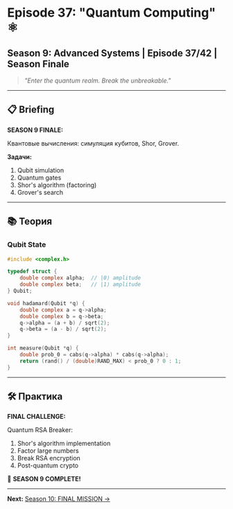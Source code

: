# Episode 37: "Quantum Computing" ⚛️
## Season 9: Advanced Systems | Episode 37/42 | Season Finale

> *"Enter the quantum realm. Break the unbreakable."*

---

## 📋 Briefing

**SEASON 9 FINALE:**

Квантовые вычисления: симуляция кубитов, Shor, Grover.

**Задачи:**
1. Qubit simulation
2. Quantum gates
3. Shor's algorithm (factoring)
4. Grover's search

---

## 📚 Теория

### Qubit State

```c
#include <complex.h>

typedef struct {
    double complex alpha;  // |0⟩ amplitude
    double complex beta;   // |1⟩ amplitude
} Qubit;

void hadamard(Qubit *q) {
    double complex a = q->alpha;
    double complex b = q->beta;
    q->alpha = (a + b) / sqrt(2);
    q->beta = (a - b) / sqrt(2);
}

int measure(Qubit *q) {
    double prob_0 = cabs(q->alpha) * cabs(q->alpha);
    return (rand() / (double)RAND_MAX) < prob_0 ? 0 : 1;
}
```

---

## 🛠 Практика

**FINAL CHALLENGE:**

Quantum RSA Breaker:
1. Shor's algorithm implementation
2. Factor large numbers
3. Break RSA encryption
4. Post-quantum crypto

🎉 **SEASON 9 COMPLETE!**

---

**Next:** [Season 10: FINAL MISSION →](../../season-10-final-mission/)
